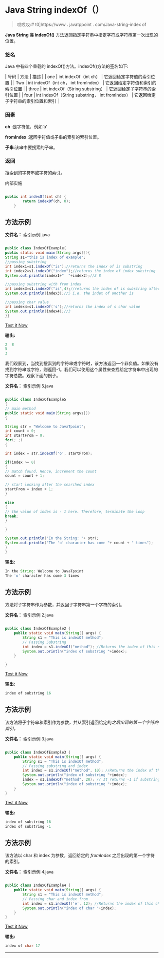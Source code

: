 # Java String indexOf（）

> 哎哎哎:# t0]https://www . javatppoint . com/Java-string-index of

**Java String 类 indexOf()** 方法返回指定字符串中指定字符或字符串第一次出现的位置。

### 签名

Java 中有四个重载的 indexOf()方法。indexOf()方法的签名如下:

| 号码 | 方法 | 描述 |
| one | int indexOf（int ch） | 它返回给定字符值的索引位置 |
| Two | int indexOf（int ch， int fromIndex） | 它返回给定字符值和索引的索引位置 |
| three | int indexOf（String substring） | 它返回给定子字符串的索引位置 |
| four | int indexOf（String substring， int fromIndex） | 它返回给定子字符串的索引位置和索引 |

### 因素

**ch** :是字符值，例如‘a’

**fromIndex** :返回字符值或子串的索引的索引位置。

**子串**:该串中要搜索的子串。

### 返回

搜索到的字符串或字符的索引。

内部实施

```java

public int indexOf(int ch) {
        return indexOf(ch, 0);
    }

```

## 方法示例

**文件名：** 索引示例.java

```java

public class IndexOfExample{
public static void main(String args[]){
String s1="this is index of example";
//passing substring
int index1=s1.indexOf("is");//returns the index of is substring
int index2=s1.indexOf("index");//returns the index of index substring
System.out.println(index1+"  "+index2);//2 8

//passing substring with from index
int index3=s1.indexOf("is",4);//returns the index of is substring after 4th index
System.out.println(index3);//5 i.e. the index of another is

//passing char value
int index4=s1.indexOf('s');//returns the index of s char value
System.out.println(index4);//3
}}

```

[Test it Now](https://www.javatpoint.com/opr/test.jsp?filename=IndexOfExample)

**输出:**

```java
2  8
5
3

```

我们观察到，当找到搜索到的字符串或字符时，该方法返回一个非负值。如果没有找到字符串或字符，则返回-1。我们可以使用这个属性来查找给定字符串中出现的字符总数。观察下面的例子。

**文件名：** 索引示例 5.java

```java

public class IndexOfExample5
{  
// main method
public static void main(String argvs[]) 
{   

String str = "Welcome to JavaTpoint";    
int count = 0;
int startFrom = 0;
for(; ;)
{

int index = str.indexOf('o', startFrom);

if(index >= 0)
{
// match found. Hence, increment the count
count = count + 1;

// start looking after the searched index
startFrom = index + 1;
}

else
{
// the value of index is - 1 here. Therefore, terminate the loop
break;
}

}

System.out.println("In the String: "+ str); 
System.out.println("The 'o' character has come "+ count + " times");
}  
}  

```

**输出:**

```java
In the String: Welcome to JavaTpoint
The 'o' character has come 3 times

```

## 方法示例

方法将子字符串作为参数，并返回子字符串第一个字符的索引。

**文件名：** 索引示例 2.java

```java

public class IndexOfExample2 {
	public static void main(String[] args) {
		String s1 = "This is indexOf method";  		
		// Passing Substring  
		int index = s1.indexOf("method"); //Returns the index of this substring
		System.out.println("index of substring "+index);		
	}

}

```

[Test it Now](https://www.javatpoint.com/opr/test.jsp?filename=IndexOfExample2)

**输出:**

```java
index of substring 16

```

## 方法示例

该方法将子字符串和索引作为参数，并从索引返回给定的*之后出现的第一个字符的索引。*

**文件名：** 索引示例 3.java

```java

public class IndexOfExample3 {
	public static void main(String[] args) {	
		String s1 = "This is indexOf method";  		
		// Passing substring and index
		int index = s1.indexOf("method", 10); //Returns the index of this substring
		System.out.println("index of substring "+index);
		index = s1.indexOf("method", 20); // It returns -1 if substring does not found
		System.out.println("index of substring "+index);		
	}
}

```

[Test it Now](https://www.javatpoint.com/opr/test.jsp?filename=IndexOfExample3)

**输出:**

```java
index of substring 16
index of substring -1

```

## 方法示例

该方法以 char 和 index 为参数，返回给定的 *fromIndex* 之后出现的第一个字符的索引。

**文件名：** 索引示例 4.java

```java

public class IndexOfExample4 {
	public static void main(String[] args) {		
		String s1 = "This is indexOf method";  		
		// Passing char and index from
		int index = s1.indexOf('e', 12); //Returns the index of this char
		System.out.println("index of char "+index);		
	}
}

```

[Test it Now](https://www.javatpoint.com/opr/test.jsp?filename=IndexOfExample4)

**输出:**

```java
index of char 17

```

* * *